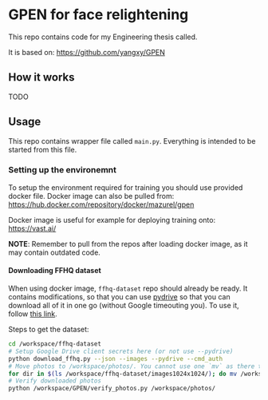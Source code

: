 # GPEN for face relightening

This repo contains code for my Engineering thesis called.

It is based on: https://github.com/yangxy/GPEN

## How it works

TODO

## Usage

This repo contains wrapper file called `main.py`.
Everything is intended to be started from this file.

### Setting up the environemnt

To setup the environment required for training you should use provided docker file.
Docker image can also be pulled from: https://hub.docker.com/repository/docker/mazurel/gpen

Docker image is useful for example for deploying training onto: https://vast.ai/

**NOTE**: Remember to pull from the repos after loading docker image, as it may contain outdated code.

#### Downloading FFHQ dataset

When using docker image, `ffhq-dataset` repo should already be ready. It contains modifications, so that you can use [pydrive](https://pythonhosted.org/PyDrive/quickstart.html) so that you can download all of it in one go (without Google timeouting you). To use it, follow [this link](https://pythonhosted.org/PyDrive/quickstart.html).

Steps to get the dataset:

```bash
cd /workspace/ffhq-dataset
# Setup Google Drive client secrets here (or not use --pydrive)
python download_ffhq.py --json --images --pydrive --cmd_auth
# Move photos to /workspace/photos/. You cannot use one `mv` as there to many images, so it requires simple WA:
for dir in $(ls /workspace/ffhq-dataset/images1024x1024/); do mv /workspace/ffhq-dataset/images1024x1024/$dir/*.png /workspace/photos/; done
# Verify downloaded photos
python /workspace/GPEN/verify_photos.py /workspace/photos/
```
